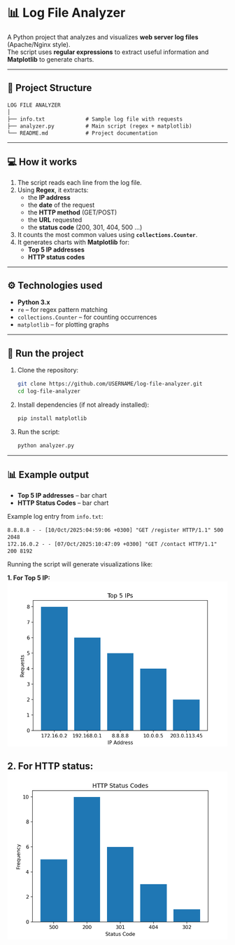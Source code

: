 # 📊 Log File Analyzer

A Python project that analyzes and visualizes **web server log files** (Apache/Nginx style).  
The script uses **regular expressions** to extract useful information and **Matplotlib** to generate charts.  

---

## 📂 Project Structure

```
LOG FILE ANALYZER
│
├── info.txt             # Sample log file with requests
├── analyzer.py          # Main script (regex + matplotlib)
└── README.md            # Project documentation
```

---

## 💻 How it works

1. The script reads each line from the log file.  
2. Using **Regex**, it extracts:  
   - the **IP address**  
   - the **date** of the request  
   - the **HTTP method** (GET/POST)  
   - the **URL** requested  
   - the **status code** (200, 301, 404, 500 …)  
3. It counts the most common values using **`collections.Counter`**.  
4. It generates charts with **Matplotlib** for:  
   - **Top 5 IP addresses**  
   - **HTTP status codes**  

---

## ⚙️ Technologies used

- **Python 3.x**  
- `re` – for regex pattern matching  
- `collections.Counter` – for counting occurrences  
- `matplotlib` – for plotting graphs  

---

## 🚀 Run the project

1. Clone the repository:
   ```bash
   git clone https://github.com/USERNAME/log-file-analyzer.git
   cd log-file-analyzer
   ```

2. Install dependencies (if not already installed):
   ```bash
   pip install matplotlib
   ```

3. Run the script:
   ```bash
   python analyzer.py
   ```

---

## 📊 Example output

- **Top 5 IP addresses** – bar chart  
- **HTTP Status Codes** – bar chart  

Example log entry from `info.txt`:  
```
8.8.8.8 - - [10/Oct/2025:04:59:06 +0300] "GET /register HTTP/1.1" 500 2048
172.16.0.2 - - [07/Oct/2025:10:47:09 +0300] "GET /contact HTTP/1.1" 200 8192
```

Running the script will generate visualizations like:  

**1. For Top 5 IP:**   
![Example Output 1](example1.png)

**2. For HTTP status:**  
![Example Output 2](example2.png)
---
